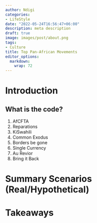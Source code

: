 ```yaml
---
author: Ndigi
categories:
- LifeStyle
date: "2022-05-24T16:56:47+06:00"
description: meta description
draft: true
image: images/post/about.png
tags:
- Culture
title: Top Pan-African Movements
editor_options: 
  markdown: 
    wrap: 72
---
```


# Introduction

## What is the code?

1.  AfCFTA
2.  Reparations
3.  KiSwahili
4.  Common Exodus
5.  Borders be gone
6.  Single Currency
7.  Au Revior
8.  Bring it Back

# Summary Scenarios (Real/Hypothetical)

# Takeaways
